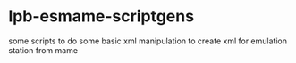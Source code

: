 # lpb-esmame-scriptgens
some scripts to do some basic xml manipulation to create xml for emulation station from mame
